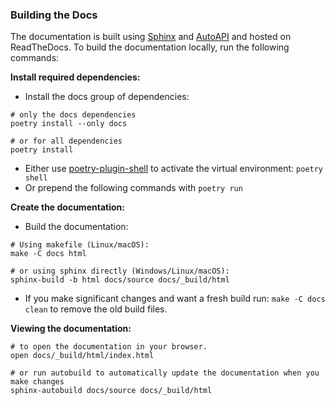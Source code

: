 
### Building the Docs

The documentation is built using [Sphinx](https://www.sphinx-doc.org/en/master/) and [AutoAPI](https://sphinx-autoapi.readthedocs.io/en/latest/) and hosted on ReadTheDocs.
To build the documentation locally, run the following commands:

**Install required dependencies:**
- Install the docs group of dependencies: 
```shell
# only the docs dependencies
poetry install --only docs

# or for all dependencies 
poetry install
```
- Either use [poetry-plugin-shell](https://github.com/python-poetry/poetry-plugin-shell) to activate the virtual environment: `poetry shell`
- Or prepend the following commands with `poetry run`

**Create the documentation:**
- Build the documentation: 
```shell
# Using makefile (Linux/macOS):
make -C docs html

# or using sphinx directly (Windows/Linux/macOS):
sphinx-build -b html docs/source docs/_build/html
```
- If you make significant changes and want a fresh build run: `make -C docs clean` to remove the old build files.

**Viewing the documentation:**
```shell
# to open the documentation in your browser.
open docs/_build/html/index.html

# or run autobuild to automatically update the documentation when you make changes
sphinx-autobuild docs/source docs/_build/html
```

